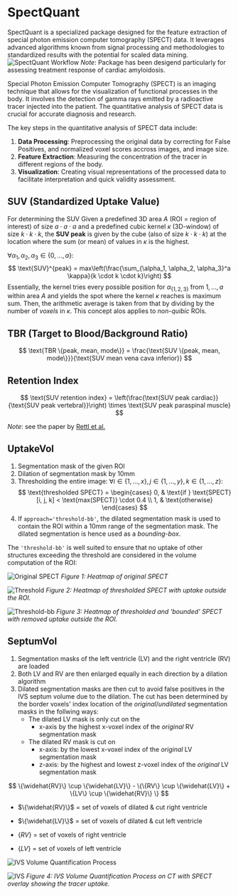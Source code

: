 # SpectQuant

SpectQuant is a specialized package designed for the feature extraction of special photon emission computer tomography (SPECT) data.
It leverages advanced algorithms known from signal processing and methodologies to standardized results with the potential for scaled data mining.![SpectQuant Workflow](./path_to_your_local_gif.gif)
*Note*: Package has been desigend particularly for assessing treatment response of cardiac amyloidosis.


Special Photon Emission Computer Tomography (SPECT) is an imaging technique that allows for the visualization of functional processes in the body. It involves the detection of gamma rays emitted by a radioactive tracer injected into the patient. The quantitative analysis of SPECT data is crucial for accurate diagnosis and research.

The key steps in the quantitative analysis of SPECT data include:

1. **Data Processing**: Preprocessing the original data by correcting for False Positives, and normalized voxel scores accross images, and image size.
2. **Feature Extraction**: Measuring the concentration of the tracer in different regions of the body.
3. **Visualization**: Creating visual representations of the processed data to facilitate interpretation and quick validity assessment. 

## SUV (Standardized Uptake Value)
For determining the SUV
Given a predefined 3D area $A$ (ROI = region of interest) of size $a \cdot a \cdot a$ and a predefined cubic kernel $\kappa$ (3D-window) of size $k \cdot k \cdot k$, the **SUV peak** is given by the cube (also of size $k \cdot k \cdot k$) at the location where the sum (or mean) of values in $\kappa$ is the highest.

$\forall \alpha_1, \alpha_2, \alpha_3 \in \{0, \dots, a\}:$
$$
    \text{SUV}^{peak} = max\left(\frac{\sum_{\alpha_1, \alpha_2, \alpha_3}^a \kappa}{k \cdot k \cdot k}\right)
$$
Essentially, the kernel tries every possible position for $\alpha_{\{1,2,3\}}$ from $1, \dots, a$ within area $A$ and yields the spot where the kernel $\kappa$ reaches is maximum sum. Then, the arithmetic average is taken from that by dividing by the number of *voxels* in $\kappa$.
This concept alos applies to *non-quibic* ROIs.


## TBR (Target to Blood/Background Ratio)
$$
\text{TBR \{peak, mean, mode\}} = \frac{\text{SUV \{peak, mean, mode\}}}{\text{SUV mean vena cava inferior}}
$$

## Retention Index
$$
\text{SUV retention index} = \left(\frac{\text{SUV peak cardiac}}{\text{SUV peak vertebral}}\right) \times \text{SUV peak paraspinal muscle}
$$

*Note*: see the paper by [Rettl et al.](https://academic.oup.com/ehjcimaging/article/24/8/1019/7070981)

## UptakeVol
1. Segmentation mask of the given ROI
2. Dilation of segmentation mask by 10mm
3. Thresholding the entire image: 
$\forall i \in \{1, \dots, x\}, j \in \{1, \dots, y\}, k \in \{1, \dots, z\}:$
$$
\text{thresholded SPECT} =
\begin{cases}
0, & \text{if } \text{SPECT}[i, j, k] < \text{max(SPECT)} \cdot 0.4 \\
1, & \text{otherwise}
\end{cases}
$$
4. If `approach='threshold-bb'`, the dilated segmentation mask is used to contain the ROI within a 10mm range of the segmentation mask. The dilated segmentation is hence used as a *bounding-box*.

The `'threshold-bb'` is well suited to ensure that no uptake of other structures exceeding the threshold are considered in the volume computation of the ROI:

![Original SPECT](imgs/spect_.png)
*Figure 1: Heatmap of original SPECT*

![Threshold](imgs/threshold.png)
*Figure 2: Heatmap of thresholded SPECT with uptake outside the ROI.*

![Threshold-bb](imgs/threshold-bb.png)
*Figure 3: Heatmap of thresholded and 'bounded' SPECT with removed uptake outside the ROI.*



## SeptumVol
1. Segmentation masks of the left ventricle (LV) and the right ventricle (RV) are loaded
2. Both LV and RV are then enlarged equally in each direction by a dilation algorithm
3. Dilated segmentation masks are then cut to avoid false positives in the IVS septum volume due to the dilation.
The cut has been determined by the border voxels' index location of the *original*/*undilated* segmentation masks in the follwing ways:
    - The dilated LV mask is only cut on the
        - x-axis by the highest x-voxel index of the *original* RV segmentation mask
    - The dilated RV mask is cut on 
        - x-axis: by the lowest x-voxel index of the *original* LV segmentation mask
        - z-axis: by the highest and lowest z-voxel index of the *original* LV segmentation mask


$$
\{\widehat{RV}\} \cup \{\widehat{LV}\} - \{\{RV\} \cup \{\widehat{LV}\} + \{LV\} \cup \{\widehat{RV}\} \}
$$

- $\{\widehat{RV}\}$ = set of voxels of dilated \& cut right ventricle 

- $\{\widehat{LV}\}$ = set of voxels of dilated \& cut left ventricle 

- $\{RV\}$ = set of voxels of right ventricle 

- $\{LV\}$ = set of voxels of left ventricle


<img src="imgs/septumvol.gif" alt="IVS Volume Quantification Process" />

![IVS ](imgs/septumvol.gif)
*Figure 4: IVS Volume Quantification Process on CT with SPECT overlay showing the tracer uptake.*
